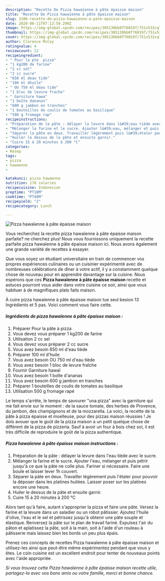 ```yaml
---
description: "Recette De Pizza hawaïenne à pâte épaisse maison"
title: "Recette De Pizza hawaïenne à pâte épaisse maison"
slug: 3106-recette-de-pizza-hawaienne-a-pate-epaisse-maison
date: 2020-06-11T07:13:59.290Z
image: https://img-global.cpcdn.com/recipes/305130bb0f76019f/751x532cq70/pizza-hawaienne-a-pate-epaisse-maison-photo-principale-de-la-recette.jpg
thumbnail: https://img-global.cpcdn.com/recipes/305130bb0f76019f/751x532cq70/pizza-hawaienne-a-pate-epaisse-maison-photo-principale-de-la-recette.jpg
cover: https://img-global.cpcdn.com/recipes/305130bb0f76019f/751x532cq70/pizza-hawaienne-a-pate-epaisse-maison-photo-principale-de-la-recette.jpg
author: Clarence McCoy
ratingvalue: 4
reviewcount: 12
recipeingredient:
- " Pour la pte  pizza"
- "1 kg200 de farine"
- "2 cc sel"
- "2 cc sucre"
- "650 ml deau tide"
- "100 ml dhuile"
- " OU 750 ml deau tide"
- "1 bloc de levure frache"
- " Garniture hawa"
- "1 boîte dananas"
- "600 g jambon en tranches"
- "1 bouteilles de coulis de tomates au basilique"
- "500 g fromage rap"
recipeinstructions:
- "Préparation de la pâte : délayer la levure dans l&#39;eau tiède avec le sucre."
- "Mélanger la farine et le sucre. Ajouter l&#39;eau, mélanger et puis pétrir jusqu&#39;à ce que la pâte ne colle plus. Fariner si nécessaire. Faire une boule et laisser lever 1h couvert."
- "Séparer la pâte en deux. Travailler légèrement puis l&#39;étaler pour pouvoir la déposer dans les platines huilées. Laisser poser sur les platines encore une heure."
- "Huiler le dessus de la pâte et ensuite garnir."
- "Cuire 15 à 20 minutes à 200 °C"
categories:
- Resep
tags:
- pizza
- hawaenne
- 

katakunci: pizza hawaenne  
nutrition: 170 calories
recipecuisine: Indonesian
preptime: "PT10M"
cooktime: "PT48M"
recipeyield: "2"
recipecategory: Lunch

---
```



![Pizza hawaïenne à pâte épaisse maison](https://img-global.cpcdn.com/recipes/305130bb0f76019f/751x532cq70/pizza-hawaienne-a-pate-epaisse-maison-photo-principale-de-la-recette.jpg)

Vous recherchez la recette pizza hawaïenne à pâte épaisse maison parfaite? ne cherchez plus! Nous vous fournissons uniquement la recette parfaite pizza hawaïenne à pâte épaisse maison ici. Nous avons également une grande variété de recettes à essayer.

Que vous soyez un étudiant universitaire en train de commencer vos propres expériences culinaires ou un cuisinier expérimenté avec de nombreuses célébrations de dîner à votre actif, il y a constamment quelque chose de nouveau pour en apprendre davantage sur la cuisine. Nous espérons que ces <strong> Pizza hawaïenne à pâte épaisse maison </strong> recette et astuces pourront vous aider dans votre cuisine ce soir, ainsi que vous habituer à de magnifiques plats faits maison.

<!--inarticleads1-->

À cuire pizza hawaïenne à pâte épaisse maison tue seul besion 13 Ingrédients et 5 pas. Voici comment vous faire cette.

##### Ingrédients de pizza hawaïenne à pâte épaisse maison :

1. Préparer  Pour la pâte à pizza
1. Vous devez vous préparer 1 kg200 de farine
1. Utilisation 2 cc sel
1. Vous devez vous préparer 2 cc sucre
1. Vous avez besoin 650 ml d&#39;eau tiède
1. Préparer 100 ml d&#39;huile
1. Vous avez besoin  OU 750 ml d&#39;eau tiède
1. Vous avez besoin 1 bloc de levure fraîche
1. Fournir  Garniture hawaï
1. Vous avez besoin 1 boîte d&#39;ananas
1. Vous avez besoin 600 g jambon en tranches
1. Préparer 1 bouteilles de coulis de tomates au basilique
1. Utilisation 500 g fromage rapé


Le temps s&#39;arrête, le temps de savourer &#34;una pizza&#34; avec la garniture qui me fait envie sur le moment : de la sauce tomate, des herbes de Provence, du jambon, des champignons et de la mozzarella. La voici, la recette de la pâte à pizza épaisse et moelleuse, pour des pizzas maison réussies ! Je dois avouer que le goût de la pizza maison a un petit quelque chose de différent de la pizza de pizzeria. Sauf à avoir un four à bois chez soi, il est très difficile de reproduire le goût de la pizza authentique. 

<!--inarticleads2-->

##### Pizza hawaïenne à pâte épaisse maison instructions :

1. Préparation de la pâte : délayer la levure dans l&#39;eau tiède avec le sucre.
1. Mélanger la farine et le sucre. Ajouter l&#39;eau, mélanger et puis pétrir jusqu&#39;à ce que la pâte ne colle plus. Fariner si nécessaire. Faire une boule et laisser lever 1h couvert.
1. Séparer la pâte en deux. Travailler légèrement puis l&#39;étaler pour pouvoir la déposer dans les platines huilées. Laisser poser sur les platines encore une heure.
1. Huiler le dessus de la pâte et ensuite garnir.
1. Cuire 15 à 20 minutes à 200 °C


Alors tant qu&#39;à faire, autant s&#39;approprier la pizza et faire une pâte. Versez la farine et la levure dans un saladier ou un robot pâtissier. Ajoutez l&#39;huile d&#39;olive, l&#39;eau et le sel et pétrissez jusqu&#39;à obtenir une pâte souple et élastique. Renversez la pâte sur le plan de travail fariné. Expulsez l&#39;air du pâton et aplatissez la pâte, soit à la main, soit à l&#39;aide d&#39;un rouleau à pâtisserie mais laissez bien les bords un peu plus épais. 

<!--inarticleads1-->

<p>
Prenez ces concepts de recettes Pizza hawaïenne à pâte épaisse maison et utilisez-les ainsi que peut-être même expérimentez pendant que vous y êtes. Le coin cuisine est un excellent endroit pour tenter de nouveaux points avec l'aide appropriée.
</p>

<p>
<i>Si vous trouvez cette Pizza hawaïenne à pâte épaisse maison recette utile, partagez-la avec vos bons amis ou votre famille, merci et bonne chance.</i>
</p>
